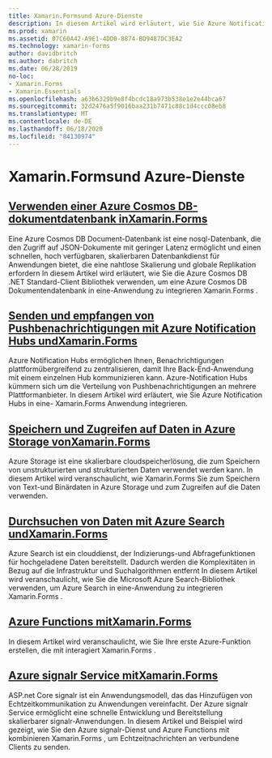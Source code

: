 ```yaml
---
title: Xamarin.Formsund Azure-Dienste
description: In diesem Artikel wird erläutert, wie Sie Azure Notification Hubs verwenden, um plattformübergreifende Pushbenachrichtigungen an Anwendungen zu senden Xamarin.Forms .
ms.prod: xamarin
ms.assetid: 07C60A42-A9E1-4DD0-8874-BD9487DC3EA2
ms.technology: xamarin-forms
author: davidbritch
ms.author: dabritch
ms.date: 06/28/2019
no-loc:
- Xamarin.Forms
- Xamarin.Essentials
ms.openlocfilehash: a63b6329b9e8f4bcdc18a973b538e1e2e44bca67
ms.sourcegitcommit: 32d2476a5f9016baa231b7471c88c1d4ccc08eb8
ms.translationtype: MT
ms.contentlocale: de-DE
ms.lasthandoff: 06/18/2020
ms.locfileid: "84130974"
---
```

# <a name="xamarinforms-and-azure-services"></a>Xamarin.Formsund Azure-Dienste

## <a name="consume-an-azure-cosmos-db-document-database-in-xamarinformsazure-cosmosdbmd"></a>[Verwenden einer Azure Cosmos DB-dokumentdatenbank inXamarin.Forms](azure-cosmosdb.md)

Eine Azure Cosmos DB Document-Datenbank ist eine nosql-Datenbank, die den Zugriff auf JSON-Dokumente mit geringer Latenz ermöglicht und einen schnellen, hoch verfügbaren, skalierbaren Datenbankdienst für Anwendungen bietet, die eine nahtlose Skalierung und globale Replikation erfordern In diesem Artikel wird erläutert, wie Sie die Azure Cosmos DB .NET Standard-Client Bibliothek verwenden, um eine Azure Cosmos DB Dokumentendatenbank in eine-Anwendung zu integrieren Xamarin.Forms .

## <a name="send-and-receive-push-notifications-with-azure-notification-hubs-and-xamarinformsazure-notification-hubmd"></a>[Senden und empfangen von Pushbenachrichtigungen mit Azure Notification Hubs undXamarin.Forms](azure-notification-hub.md)

Azure Notification Hubs ermöglichen Ihnen, Benachrichtigungen plattformübergreifend zu zentralisieren, damit Ihre Back-End-Anwendung mit einem einzelnen Hub kommunizieren kann. Azure-Notification Hubs kümmern sich um die Verteilung von Pushbenachrichtigungen an mehrere Plattformanbieter. In diesem Artikel wird erläutert, wie Sie Azure Notification Hubs in eine- Xamarin.Forms Anwendung integrieren.

## <a name="store-and-access-data-in-azure-storage-from-xamarinformsazure-storagemd"></a>[Speichern und Zugreifen auf Daten in Azure Storage vonXamarin.Forms](azure-storage.md)

Azure Storage ist eine skalierbare cloudspeicherlösung, die zum Speichern von unstrukturierten und strukturierten Daten verwendet werden kann. In diesem Artikel wird veranschaulicht, wie Xamarin.Forms Sie zum Speichern von Text-und Binärdaten in Azure Storage und zum Zugreifen auf die Daten verwenden.

## <a name="search-data-with-azure-search-and-xamarinformsazure-searchmd"></a>[Durchsuchen von Daten mit Azure Search undXamarin.Forms](azure-search.md)

Azure Search ist ein clouddienst, der Indizierungs-und Abfragefunktionen für hochgeladene Daten bereitstellt. Dadurch werden die Komplexitäten in Bezug auf die Infrastruktur und Suchalgorithmen entfernt In diesem Artikel wird veranschaulicht, wie Sie die Microsoft Azure Search-Bibliothek verwenden, um Azure Search in eine-Anwendung zu integrieren Xamarin.Forms .

## <a name="azure-functions-with-xamarinformsazure-functionsmd"></a>[Azure Functions mitXamarin.Forms](azure-functions.md)

In diesem Artikel wird veranschaulicht, wie Sie Ihre erste Azure-Funktion erstellen, die mit interagiert Xamarin.Forms .

## <a name="azure-signalr-service-with-xamarinformsazure-signalrmd"></a>[Azure signalr Service mitXamarin.Forms](azure-signalr.md)

ASP.net Core signalr ist ein Anwendungsmodell, das das Hinzufügen von Echtzeitkommunikation zu Anwendungen vereinfacht. Der Azure signalr Service ermöglicht eine schnelle Entwicklung und Bereitstellung skalierbarer signalr-Anwendungen. In diesem Artikel und Beispiel wird gezeigt, wie Sie den Azure signalr-Dienst und Azure Functions mit kombinieren Xamarin.Forms , um Echtzeitnachrichten an verbundene Clients zu senden.
